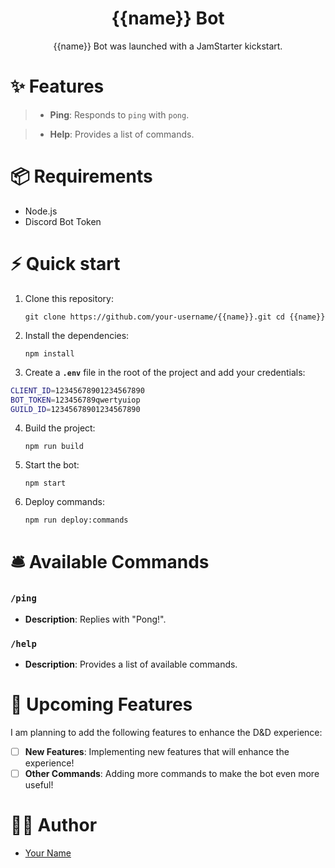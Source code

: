 <div align="center">

# {{name}} Bot

{{name}} Bot was launched with a JamStarter kickstart.

</div>

# ✨ Features

> - **Ping**: Responds to `ping` with `pong`.

> - **Help**: Provides a list of commands.

# 📦 Requirements

- Node.js
- Discord Bot Token

# ⚡️ Quick start

1. Clone this repository:

   `git clone https://github.com/your-username/{{name}}.git
cd {{name}}`

2. Install the dependencies:

   `npm install`

3. Create a **`.env`** file in the root of the project and add your credentials:

```bash
CLIENT_ID=12345678901234567890
BOT_TOKEN=123456789qwertyuiop
GUILD_ID=12345678901234567890
```

4. Build the project:

   `npm run build`

5. Start the bot:

   `npm start`

6. Deploy commands:

   `npm run deploy:commands`

# 🛎️ Available Commands

### `/ping`

- **Description**: Replies with "Pong!".

### `/help`

- **Description**: Provides a list of available commands.

# 🎯 Upcoming Features

I am planning to add the following features to enhance the D&D experience:

- [ ] **New Features**: Implementing new features that will enhance the experience!
- [ ] **Other Commands**: Adding more commands to make the bot even more useful!

# 👩‍💻 Author

- [Your Name](https://github.com/your-username)
